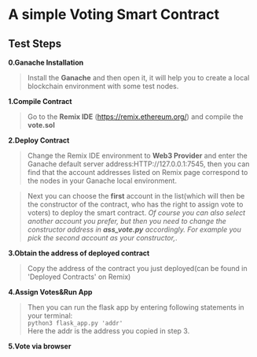 A simple Voting Smart Contract
================================

Test Steps
----------

**0.Ganache Installation**
>Install the **Ganache** and then open it, it will help you to create a local blockchain environment with some test nodes.


**1.Compile Contract**
>Go to the **Remix IDE** (https://remix.ethereum.org/) and compile the **vote.sol**


**2.Deploy Contract**
>Change the Remix IDE environment to **Web3 Provider**  and enter the Ganache default server address:HTTP://127.0.0.1:7545, then you can find that the account addresses listed on Remix page correspond to the nodes in your Ganache local environment.   

>Next you can choose the **first** account in the list(which will then be the constructor of the contract, who has the right to assign vote to voters) to deploy the smart contract. *Of course you can also select another account you prefer, but then you need to change the constructor address in **ass_vote.py** accordingly. For example you pick the second account as your constructor,*. 

  
**3.Obtain the address of deployed contract**
>Copy the address of the contract you just deployed(can be found in 'Deployed Contracts' on Remix)

**4.Assign Votes&Run App**
>Then you can run the flask app by entering following statements in your terminal:  
`python3 flask_app.py 'addr' `  
Here the addr is the address you copied in step 3.

 
**5.Vote via browser**
>



